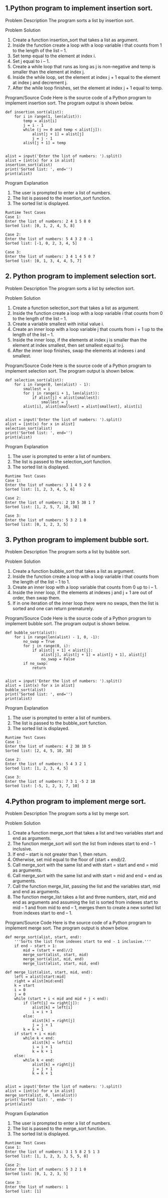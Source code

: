 
## 1.Python program to implement insertion sort.

Problem Description
The program sorts a list by insertion sort.

Problem Solution
1. Create a function insertion_sort that takes a list as argument.
2. Inside the function create a loop with a loop variable i that counts from 1 to the length of the list – 1.
3. Set temp equal to the element at index i.
4. Set j equal to i – 1.
5. Create a while loop that runs as long as j is non-negative and temp is smaller than the element at index j.
6. Inside the while loop, set the element at index j + 1 equal to the element at index j and decrement j.
7. After the while loop finishes, set the element at index j + 1 equal to temp.

Program/Source Code
Here is the source code of a Python program to implement insertion sort. The program output is shown below.
```
def insertion_sort(alist):
    for i in range(1, len(alist)):
        temp = alist[i]
        j = i - 1
        while (j >= 0 and temp < alist[j]):
            alist[j + 1] = alist[j]
            j = j - 1
        alist[j + 1] = temp
 
 
alist = input('Enter the list of numbers: ').split()
alist = [int(x) for x in alist]
insertion_sort(alist)
print('Sorted list: ', end='')
print(alist)
```
Program Explanation
1. The user is prompted to enter a list of numbers.
2. The list is passed to the insertion_sort function.
3. The sorted list is displayed.

```
Runtime Test Cases
Case 1:
Enter the list of numbers: 2 4 1 5 8 0
Sorted list: [0, 1, 2, 4, 5, 8]
 
Case 2:
Enter the list of numbers: 5 4 3 2 0 -1
Sorted list: [-1, 0, 2, 3, 4, 5]
 
Case 3:
Enter the list of numbers: 3 4 1 4 5 0 7
Sorted list: [0, 1, 3, 4, 4, 5, 7]
```
## 2.  Python program to implement selection sort.

Problem Description
The program sorts a list by selection sort.

Problem Solution
1. Create a function selection_sort that takes a list as argument.
2. Inside the function create a loop with a loop variable i that counts from 0 to the length of the list – 1.
3. Create a variable smallest with initial value i.
4. Create an inner loop with a loop variable j that counts from i + 1 up to the length of the list – 1.
5. Inside the inner loop, if the elements at index j is smaller than the element at index smallest, then set smallest equal to j.
6. After the inner loop finishes, swap the elements at indexes i and smallest.

Program/Source Code
Here is the source code of a Python program to implement selection sort. The program output is shown below.
```
def selection_sort(alist):
    for i in range(0, len(alist) - 1):
        smallest = i
        for j in range(i + 1, len(alist)):
            if alist[j] < alist[smallest]:
                smallest = j
        alist[i], alist[smallest] = alist[smallest], alist[i]
 
 
alist = input('Enter the list of numbers: ').split()
alist = [int(x) for x in alist]
selection_sort(alist)
print('Sorted list: ', end='')
print(alist)
```

Program Explanation
1. The user is prompted to enter a list of numbers.
2. The list is passed to the selection_sort function.
3. The sorted list is displayed.

```
Runtime Test Cases
Case 1:
Enter the list of numbers: 3 1 4 5 2 6
Sorted list: [1, 2, 3, 4, 5, 6]
 
Case 2:
Enter the list of numbers: 2 10 5 38 1 7
Sorted list: [1, 2, 5, 7, 10, 38]
 
Case 3:
Enter the list of numbers: 5 3 2 1 0
Sorted list: [0, 1, 2, 3, 5]
```


## 3. Python program to implement bubble sort.

Problem Description
The program sorts a list by bubble sort.

Problem Solution
1. Create a function bubble_sort that takes a list as argument.
2. Inside the function create a loop with a loop variable i that counts from the length of the list – 1 to 1.
3. Create an inner loop with a loop variable that counts from 0 up to i – 1.
4. Inside the inner loop, if the elements at indexes j and j + 1 are out of order, then swap them.
5. If in one iteration of the inner loop there were no swaps, then the list is sorted and one can return prematurely.

Program/Source Code
Here is the source code of a Python program to implement bubble sort. The program output is shown below.
```
def bubble_sort(alist):
    for i in range(len(alist) - 1, 0, -1):
        no_swap = True
        for j in range(0, i):
            if alist[j + 1] < alist[j]:
                alist[j], alist[j + 1] = alist[j + 1], alist[j]
                no_swap = False
        if no_swap:
            return
 
 
alist = input('Enter the list of numbers: ').split()
alist = [int(x) for x in alist]
bubble_sort(alist)
print('Sorted list: ', end='')
print(alist)
```
Program Explanation
1. The user is prompted to enter a list of numbers.
2. The list is passed to the bubble_sort function.
3. The sorted list is displayed.


```
Runtime Test Cases
Case 1:
Enter the list of numbers: 4 2 38 10 5
Sorted list: [2, 4, 5, 10, 38]
 
Case 2:
Enter the list of numbers: 5 4 3 2 1
Sorted list: [1, 2, 3, 4, 5]
 
Case 3:
Enter the list of numbers: 7 3 1 -5 2 10
Sorted list: [-5, 1, 2, 3, 7, 10]

```

## 4.Python program to implement merge sort.

Problem Description
The program sorts a list by merge sort.

Problem Solution
1. Create a function merge_sort that takes a list and two variables start and end as arguments.
2. The function merge_sort will sort the list from indexes start to end – 1 inclusive.
3. If end – start is not greater than 1, then return.
4. Otherwise, set mid equal to the floor of (start + end)/2.
5. Call merge_sort with the same list and with start = start and end = mid as arguments.
6. Call merge_sort with the same list and with start = mid and end = end as arguments.
7. Call the function merge_list, passing the list and the variables start, mid and end as arguments.
8. The function merge_list takes a list and three numbers, start, mid and end as arguments and assuming the list is sorted from indexes start to mid – 1 and from mid to end – 1, merges them to create a new sorted list from indexes start to end – 1.

Program/Source Code
Here is the source code of a Python program to implement merge sort. The program output is shown below.
```
def merge_sort(alist, start, end):
    '''Sorts the list from indexes start to end - 1 inclusive.'''
    if end - start > 1:
        mid = (start + end)//2
        merge_sort(alist, start, mid)
        merge_sort(alist, mid, end)
        merge_list(alist, start, mid, end)
 
def merge_list(alist, start, mid, end):
    left = alist[start:mid]
    right = alist[mid:end]
    k = start
    i = 0
    j = 0
    while (start + i < mid and mid + j < end):
        if (left[i] <= right[j]):
            alist[k] = left[i]
            i = i + 1
        else:
            alist[k] = right[j]
            j = j + 1
        k = k + 1
    if start + i < mid:
        while k < end:
            alist[k] = left[i]
            i = i + 1
            k = k + 1
    else:
        while k < end:
            alist[k] = right[j]
            j = j + 1
            k = k + 1
 
 
alist = input('Enter the list of numbers: ').split()
alist = [int(x) for x in alist]
merge_sort(alist, 0, len(alist))
print('Sorted list: ', end='')
print(alist)
```
Program Explanation
1. The user is prompted to enter a list of numbers.
2. The list is passed to the merge_sort function.
3. The sorted list is displayed.

```
Runtime Test Cases
Case 1:
Enter the list of numbers: 3 1 5 8 2 5 1 3
Sorted list: [1, 1, 2, 3, 3, 5, 5, 8]
 
Case 2:
Enter the list of numbers: 5 3 2 1 0
Sorted list: [0, 1, 2, 3, 5]
 
Case 3:
Enter the list of numbers: 1
Sorted list: [1]


```



